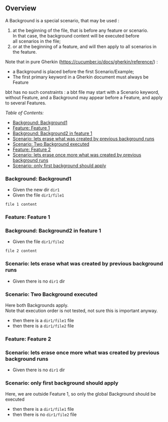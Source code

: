 <!-- omit from toc -->
## Overview

A Background is a special scenario, that may be used :
1. at the beginning of the file, that is before any feature or scenario.  
In that case, the background content will be executed before  
all scenarios in the file;
2. or at the beginning of a feature, and will then apply to all scenarios in the feature.

Note that in pure Gherkin (https://cucumber.io/docs/gherkin/reference/) :
- a Background is placed before the first Scenario/Example;
- The first primary keyword in a Gherkin document must always be Feature

bbt has no such constraints : a bbt file may start with a Scenario keyword, without Feature, and a Background may appear before a Feature, and apply to several Features.

_Table of Contents:_
- [Background: Background1](#background-background1)
- [Feature: Feature 1](#feature-feature-1)
- [Background: Background2 in feature 1](#background-background2-in-feature-1)
- [Scenario: lets erase what was created by previous background runs](#scenario-lets-erase-what-was-created-by-previous-background-runs)
- [Scenario: Two Background executed](#scenario-two-background-executed)
- [Feature: Feature 2](#feature-feature-2)
- [Scenario: lets erase once more what was created by previous background runs](#scenario-lets-erase-once-more-what-was-created-by-previous-background-runs)
- [Scenario: only first background should apply](#scenario-only-first-background-should-apply)


### Background: Background1 
- Given the new dir `dir1`
- Given the file `dir1/file1`
```
file 1 content
```

### Feature: Feature 1

### Background: Background2 in feature 1
- Given the file `dir1/file2`
```
file 2 content
```

### Scenario: lets erase what was created by previous background runs
- Given there is no `dir1` dir

### Scenario: Two Background executed
Here both Backgrounds apply.  
Note that execution order is not tested, not sure this is important anyway.

-  then there is a `dir1/file1` file
-  then there is a `dir1/file2` file

### Feature: Feature 2

### Scenario: lets erase once more what was created by previous background runs
- Given there is no `dir1` dir
  
### Scenario: only first background should apply
Here, we are outside Feature 1, so only the global Background should be executed
-  then there is a `dir1/file1` file
-  then there is no `dir1/file2` file
